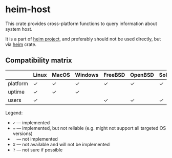 # heim-host

This crate provides cross-platform functions to query information
about system host.

It is a part of [heim project](https://github.com/heim-rs),
and preferably should not be used directly,
but via [heim](https://crates.io/crates/heim) crate.

## Compatibility matrix

|             | Linux | MacOS | Windows | FreeBSD | OpenBSD | Solaris | Redox |
| ----------- | ----- | ----- | ------- | ------- | ------- | ------- | ----- |
| platform    | ✓     | ✓     | ✓       | ✓       | ✓       | ✓       |       |
| uptime      | ✓     | ✓     | ✓       |         |         |         |       |
| users       | ✓     |       |         | ✓       | ✓       | ✓       |       |

Legend:

 * `✓` — implemented
 * `≈` — implemented, but not reliable (e.g. might not support all targeted OS versions)
 * ` ` — not implemented
 * `X` — not available and will not be implemented
 * `?` — not sure if possible

